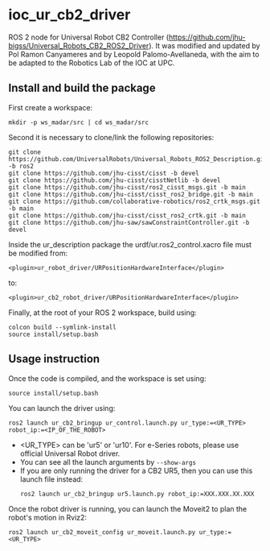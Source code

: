 # ioc_ur_cb2_driver

ROS 2 node for Universal Robot CB2 Controller (https://github.com/jhu-bigss/Universal_Robots_CB2_ROS2_Driver).
It was modified and updated by Pol Ramon Canyameres and by Leopold Palomo-Avellaneda, with the aim to be adapted to the Robotics Lab of the IOC at UPC.

## Install and build the package
First create a workspace:
```
mkdir -p ws_madar/src | cd ws_madar/src
``` 
Second it is necessary to clone/link the following repositories:
```
git clone https://github.com/UniversalRobots/Universal_Robots_ROS2_Description.git -b ros2
git clone https://github.com/jhu-cisst/cisst -b devel
git clone https://github.com/jhu-cisst/cisstNetlib -b devel
git clone https://github.com/jhu-cisst/ros2_cisst_msgs.git -b main
git clone https://github.com/jhu-cisst/cisst_ros2_bridge.git -b main
git clone https://github.com/collaborative-robotics/ros2_crtk_msgs.git -b main
git clone https://github.com/jhu-cisst/cisst_ros2_crtk.git -b main
git clone https://github.com/jhu-saw/sawConstraintController.git -b devel
```
Inside the ur_description package the urdf/ur.ros2_control.xacro file must be modified from:
```
<plugin>ur_robot_driver/URPositionHardwareInterface</plugin>
```
to:
```
<plugin>ur_cb2_robot_driver/URPositionHardwareInterface</plugin>
```
Finally, at the root of your ROS 2 workspace, build using:
```
colcon build --symlink-install
source install/setup.bash
``` 

## Usage instruction
Once the code is compiled, and the workspace is set using:
```
source install/setup.bash
``` 
You can launch the driver using:
```
ros2 launch ur_cb2_bringup ur_control.launch.py ur_type:=<UR_TYPE> robot_ip:=<IP_OF_THE_ROBOT>
```

- <UR_TYPE> can be 'ur5' or 'ur10'. For e-Series robots, please use official Universal Robot driver.
- You can see all the launch arguments by `--show-args`
- If you are only running the driver for a CB2 UR5, then you can use this launch file instead:
    ```
    ros2 launch ur_cb2_bringup ur5.launch.py robot_ip:=XXX.XXX.XX.XXX
    ```

Once the robot driver is running, you can launch the Moveit2 to plan the robot's motion in Rviz2:
```
ros2 launch ur_cb2_moveit_config ur_moveit.launch.py ur_type:=<UR_TYPE>
```
